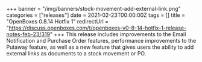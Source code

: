 +++
banner = "/img/banners/stock-movement-add-external-link.png"
categories = ["releases"]
date = 2021-02-23T00:00:00Z
tags = []
title = "OpenBoxes 0.8.14 Hotfix 1"
redirectUrl = "https://discuss.openboxes.com/t/openboxes-v0-8-14-hotfix-1-release-notes-feb-23/319"
+++
This release includes improvements to the Email Notification and Purchase Order 
features, performance improvements to the Putaway feature, as well as a new feature that gives
users the ability to add external links as documents to a stock movement or PO.

<!--more-->



